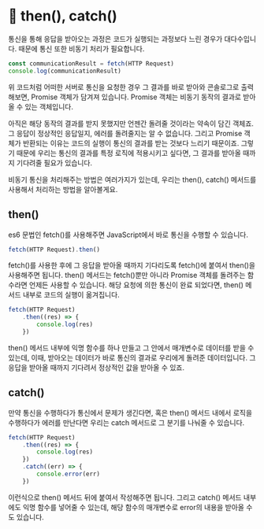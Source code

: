 # 🌿 then(), catch()

통신을 통해 응답을 받아오는 과정은 코드가 실행되는 과정보다 느린 경우가 대다수입니다.
때문에 통신 또한 비동기 처리가 필요합니다.
```javascript
const communicationResult = fetch(HTTP Request)
console.log(communicationResult)
```
위 코드처럼 어떠한 서버로 통신을 요청한 경우 그 결과를 바로 받아와 콘솔로그로 출력해보면, Promise 객체가 담겨져 있습니다. Promise 객체는 비동기 동작의 결과로 받아올 수 있는 객체입니다.

아직은 해당 동작의 결과를 받지 못했지만 언젠간 돌려줄 것이라는 약속이 담긴 객체죠. 그 응답이 정상적인 응답일지, 에러를 돌려줄지는 알 수 없습니다. 그리고 Promise 객체가 반환되는 이유는 코드의 실행이 통신의 결과를 받는 것보다 느리기 때문이죠. 그렇기 때문에 우리는 통신의 결과를 특정 로직에 적용시키고 싶다면, 그 결과를 받아올 때까지 기다려줄 필요가 있습니다.

비동기 통신을 처리해주는 방법은 여러가지가 있는데, 우리는 then(), catch() 메서드를 사용해서 처리하는 방법을 알아볼게요.

## then()

es6 문법인 fetch()를 사용해주면 JavaScript에서 바로 통신을 수행할 수 있습니다.
```javascript
fetch(HTTP Request).then()
```
fetch()를 사용한 후에 그 응답을 받아올 때까지 기다리도록 fetch()에 붙여서 then()을 사용해주면 됩니다.
then() 메서드는 fetch()뿐만 아니라 Promise 객체를 돌려주는 함수라면 언제든 사용할 수 있습니다.
해당 요청에 의한 통신이 완료 되었다면, then() 메서드 내부로 코드의 실행이 옮겨집니다.
```javascript
fetch(HTTP Request)
	.then((res) => {
		console.log(res)
	})
```
then() 메서드 내부에 익명 함수를 하나 만들고 그 안에서 매개변수로 데이터를 받을 수 있는데,
이때, 받아오는 데이터가 바로 통신의 결과로 우리에게 돌려준 데이터입니다.
그 응답을 받아올 때까지 기다려서 정상적인 값을 받아올 수 있죠.
## catch()

만약 통신을 수행하다가 통신에서 문제가 생긴다면, 혹은 then() 메서드 내에서 로직을 수행하다가 에러를 만난다면 우리는 catch 메서드로 그 분기를 나눠줄 수 있습니다.

```javascript
fetch(HTTP Request)
	.then((res) => {
		console.log(res)
	})
	.catch((err) => {
		console.error(err)
	})
```
이런식으로 then() 메서드 뒤에 붙여서 작성해주면 됩니다. 그리고 catch() 메서드 내부에도 익명 함수를 넣어줄 수 있는데, 해당 함수의 매개변수로 error의 내용을 받아올 수도 있습니다.